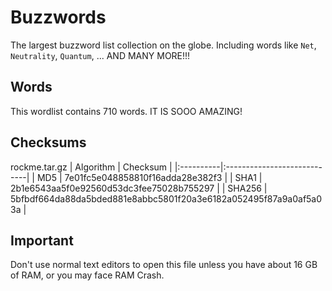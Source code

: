 # Buzzwords  
The largest buzzword list collection on the globe. Including words like `Net`, `Neutrality`, `Quantum`, ... AND MANY MORE!!!

## Words  
This wordlist contains 710 words. IT IS SOOO AMAZING!

## Checksums
rockme.tar.gz
| Algorithm | Checksum |
|:----------|:----------------------------|
| MD5       | 7e01fc5e048858810f16adda28e382f3 |
| SHA1      | 2b1e6543aa5f0e92560d53dc3fee75028b755297 |
| SHA256    | 5bfbdf664da88da5bded881e8abbc5801f20a3e6182a052495f87a9a0af5a03a |

## Important
Don't use normal text editors to open this file unless you have about 16 GB of RAM, or you may face RAM Crash.
